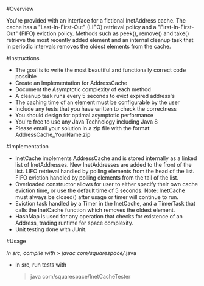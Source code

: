 #Overview

You're provided with an interface for a fictional InetAddress cache. The cache has a "Last-In-First-Out" (LIFO) retrieval policy and a "First-In-First-Out" (FIFO) eviction policy. Methods such as peek(), remove() and take() retrieve the most recently added element and an internal cleanup task that in periodic intervals removes the oldest elements from the cache.


#Instructions

* The goal is to write the most beautiful and functionally correct code possible
* Create an Implementation for AddressCache
* Document the Asymptotic complexity of each method
* A cleanup task runs every 5 seconds to evict expired address's
* The caching time of an element must be configurable by the user
* Include any tests that you have written to check the correctness
* You should design for optimal asymptotic performance
* You're free to use any Java Technology including Java 8
* Please email your solution in a zip file with the format: AddressCache_YourName.zip


#Implementation

* InetCache implements AddressCache and is stored internally as a linked list of InetAddresses. New InetAddresses are added to the front of the list. LIFO retrieval handled by polling elements from the head of the list. FIFO eviction handled by polling elements from the tail of the list.
* Overloaded constructor allows for user to either specify their own cache eviction time, or use the default time of 5 seconds. Note: InetCache must always be closed() after usage or timer will continue to run.
* Eviction task handled by a Timer in the InetCache, and a TimerTask that calls the InetCache function which removes the oldest element.
* HashMap is used for any operation that checks for existence of an Address, trading runtime for space complexity.
* Unit testing done with JUnit.


#Usage

*In src, compile with 
	> javac com/squarespace/*.java

* In src, run tests with 
	> java com/squarespace/InetCacheTester

